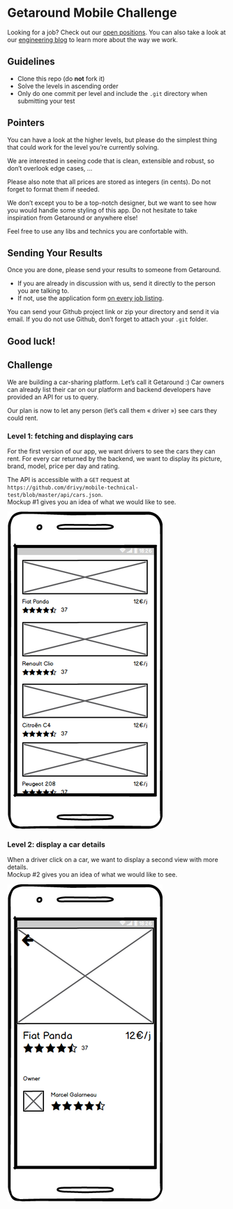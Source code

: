 # Getaround Mobile Challenge
Looking for a job? Check out our [open positions](https://fr.getaround.com/jobs).
You can also take a look at our [engineering blog](https://getaround.tech/) to learn more about the way we work.

## Guidelines
- Clone this repo (do **not** fork it)
- Solve the levels in ascending order
- Only do one commit per level and include the `.git` directory when submitting your test

## Pointers
You can have a look at the higher levels, but please do the simplest thing that could work for the level you’re currently solving.

We are interested in seeing code that is clean, extensible and robust, so don’t overlook edge cases, …

Please also note that all prices are stored as integers (in cents). Do not forget to format them if needed.

We don’t except you to be a top-notch designer, but we want to see how you would handle some styling of this app. Do not hesitate to take inspiration from Getaround or anywhere else!

Feel free to use any libs and technics you are confortable with.

## Sending Your Results
Once you are done, please send your results to someone from Getaround.

- If you are already in discussion with us, send it directly to the person you are talking to.
- If not, use the application form [on every job listing](https://fr.getaround.com/jobs).

You can send your Github project link or zip your directory and send it via email.
If you do not use Github, don’t forget to attach your `.git` folder.

Good luck!
---

## Challenge
We are building a car-sharing platform. Let’s call it Getaround :)
Car owners can already list their car on our platform and backend developers have provided an API for us to query.

Our plan is now to let any person (let’s call them « driver ») see cars they could rent.

### Level 1: fetching and displaying cars

For the first version of our app, we want drivers to see the cars they can rent. For every car returned by the backend, we want to display its picture, brand, model, price per day and rating.

The API is accessible with a `GET` request at `https://github.com/drivy/mobile-technical-test/blob/master/api/cars.json`.  
Mockup #1 gives you an idea of what we would like to see.

![Mockup #1](list.png?raw=true "Mockup #1")

### Level 2: display a car details

When a driver click on a car, we want to display a second view with more details.  
Mockup #2 gives you an idea of what we would like to see.

![Mockup #2](details.png?raw=true "Mockup #2")
